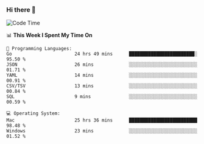 ### Hi there 👋

<!--
**CrazyCollin/crazycollin** is a ✨ _special_ ✨ repository because its `README.md` (this file) appears on your GitHub profile.

Here are some ideas to get you started:

- 🔭 I’m currently working on ...
- 🌱 I’m currently learning ...
- 👯 I’m looking to collaborate on ...
- 🤔 I’m looking for help with ...
- 💬 Ask me about ...
- 📫 How to reach me: ...
- 😄 Pronouns: ...
- ⚡ Fun fact: ...
-->

<!--START_SECTION:waka-->
![Code Time](http://img.shields.io/badge/Code%20Time-3%2C360%20hrs%2049%20mins-blue)

📊 **This Week I Spent My Time On** 

```text
💬 Programming Languages: 
Go                       24 hrs 49 mins      ████████████████████████░   95.50 % 
JSON                     26 mins             ░░░░░░░░░░░░░░░░░░░░░░░░░   01.71 % 
YAML                     14 mins             ░░░░░░░░░░░░░░░░░░░░░░░░░   00.91 % 
CSV/TSV                  13 mins             ░░░░░░░░░░░░░░░░░░░░░░░░░   00.84 % 
SQL                      9 mins              ░░░░░░░░░░░░░░░░░░░░░░░░░   00.59 % 

💻 Operating System: 
Mac                      25 hrs 36 mins      █████████████████████████   98.48 % 
Windows                  23 mins             ░░░░░░░░░░░░░░░░░░░░░░░░░   01.52 % 
```


<!--END_SECTION:waka-->
